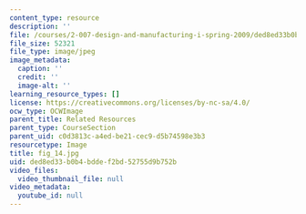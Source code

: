```yaml
---
content_type: resource
description: ''
file: /courses/2-007-design-and-manufacturing-i-spring-2009/ded8ed33b0b4bddef2bd52755d9b752b_fig_14.jpg
file_size: 52321
file_type: image/jpeg
image_metadata:
  caption: ''
  credit: ''
  image-alt: ''
learning_resource_types: []
license: https://creativecommons.org/licenses/by-nc-sa/4.0/
ocw_type: OCWImage
parent_title: Related Resources
parent_type: CourseSection
parent_uid: c0d3813c-a4ed-be21-cec9-d5b74598e3b3
resourcetype: Image
title: fig_14.jpg
uid: ded8ed33-b0b4-bdde-f2bd-52755d9b752b
video_files:
  video_thumbnail_file: null
video_metadata:
  youtube_id: null
---
```

